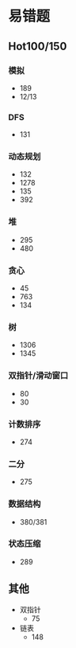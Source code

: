 # 易错题

## Hot100/150

### 模拟

- 189
- 12/13

### DFS

- 131

### 动态规划

- 132
- 1278
- 135
- 392

### 堆

- 295
- 480

### 贪心

- 45
- 763
- 134

### 树

- 1306
- 1345

### 双指针/滑动窗口

- 80
- 30

### 计数排序

- 274

### 二分

- 275

### 数据结构

- 380/381

### 状态压缩

- 289

## 其他

- 双指针
  - 75
- 链表
  - 148
